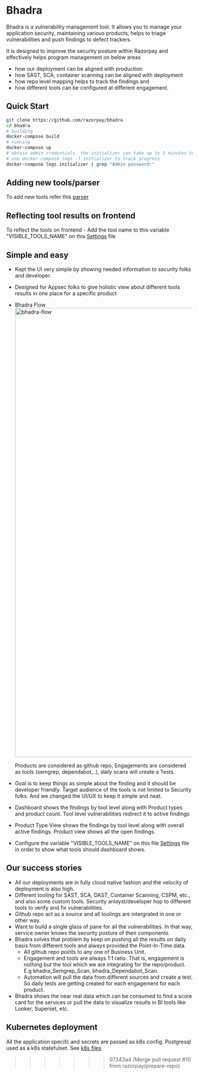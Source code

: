 # Bhadra

Bhadra is a vulnerability management tool. It allows you to manage your application security, maintaining various products, helps to triage vulnerabilities and push findings to defect trackers.

It is designed to improve the security posture within Razorpay and effectively helps program management on below areas
  - how our deployment can be aligned with production
  - how SAST, SCA, container scanning can be aligned with deployment
  - how repo level mapping helps to track the findings and 
  - how different tools can be configured at different engagement.

## Quick Start

```sh
git clone https://github.com/razorpay/bhadra
cd bhadra
# building
docker-compose build
# running
docker-compose up
# obtain admin credentials. the initializer can take up to 3 minutes to run
# use docker-compose logs -f initializer to track progress
docker-compose logs initializer | grep "Admin password:"
```

## Adding new tools/parser
To add new tools refer this [parser](dojo/tools)

## Reflecting tool results on frontend
To reflect the tools on frontend - Add the tool name to this variable "VISIBLE_TOOLS_NAME" on this [Settings](dojo/settings/settings.dist.py) file 

## Simple and easy

- Kept the UI very simple by showing needed information to security folks and developer.
- Designed for Appsec folks to give holistic view about different tools results in one place for a specific product
- Bhadra Flow
  <img width="1210" alt="bhadra-flow" src="https://github.com/razorpay/bhadra/assets/98045500/372a35fb-96b6-4252-a57b-3ce29ee820df">

  Products are considered as github repo, Engagements are considered as tools (semgrep, dependabot,..), daily scans will create a Tests.

- Goal is to keep things as simple about the finding and it should be developer friendly. Target audience of the tools is not 
limited to Security folks. And we changed the UI/UX to keep it simple and neat.
- Dashboard shows the findings by tool level along with Product types and product count. Tool level vulnerabilities redirect it to active findings
- Product Type View shows the findings by tool level along with overall active findings. Product view shows all the open findings.
- Configure the variable "VISIBLE_TOOLS_NAME" on this file [Settings](dojo/settings/settings.dist.py) file in order to show what tools should dashboard shows.

## Our success stories

- All our deployments are in fully cloud native fashion and the velocity of deployment is also high.
- Different tooling for SAST, SCA, DAST, Container Scanning, CSPM, etc., and also some custom tools. Security anlayst/developer hop to different tools to verify and fix vulnerabilities.
- Github repo act as a source and all toolings are intergrated in one or other way.
- Want to build a single glass of pane for all the vulnerabilities. In that way, service owner knows the security posture of their components.
- Bhadra solves that problem by keep on pushing all the results on daily basis from different tools and always provided the Point-In-Time data.
  - All github repo points to any one of Business Unit.
  - Engagement and tools are always 1:1 ratio. That is, engagement is nothing but the tool which we are integrating for the repo/product. E.g bhadra_Semgrep_Scan, bhadra_Dependabot_Scan.
  - Automation will pull the data from different sources and create a test. So daily tests are getting created for each engagement for each product.
- Bhadra shows the near real data which can be consumed to find a score card for the services or pull the data to visualize results in BI tools like Looker, Superset, etc.
## Kubernetes deployment

All the application specifc and secrets are passed as k8s config. Postgresql used as a k8s statefulset. See [k8s files](k8s)



>>>>>>> 07343a4 (Merge pull request #10 from razorpay/prepare-repo)
